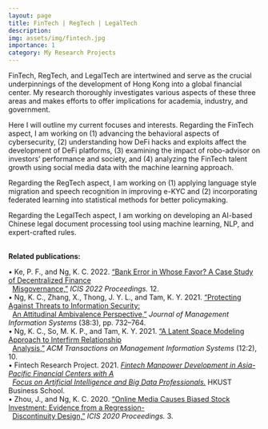 ```yaml
---
layout: page
title: FinTech | RegTech | LegalTech
description: 
img: assets/img/fintech.jpg
importance: 1
category: My Research Projects
---
```


FinTech, RegTech, and LegalTech are intertwined and serve as the crucial underpinnings of the development of Hong Kong into a global financial center. My research thoroughly investigates various aspects of these three areas and makes efforts to offer implications for academia, industry, and government.

Here I will outline my current focuses and interests. Regarding the FinTech aspect, I am working on (1) advancing the behavioral aspects of cybersecurity, (2) understanding how DeFi hacks and exploits affect the development of DeFi platforms, (3) examining the impact of robo-advisor on investors’ performance and society, and (4) analyzing the FinTech talent growth using social media data with the machine learning approach. 

Regarding the RegTech aspect, I am working on (1) applying language style migration and speech recognition in improving e-KYC and (2) incorporating federated learning into statistical methods for better policymaking. 

Regarding the LegalTech aspect, I am working on developing an AI-based Chinese legal document processing tool using machine learning, NLP, and expert-crafted rules. 

<br>
<strong>Related publications:</strong>

•   Ke, P. F., and Ng, K. C. 2022. <a href="https://aisel.aisnet.org/icis2022/blockchain/blockchain/12">“Bank Error in Whose Favor? A Case Study of Decentralized Finance </a><br>
&nbsp; <a href="https://aisel.aisnet.org/icis2022/blockchain/blockchain/12">Misgovernance,”</a> <i>ICIS 2022 Proceedings.</i> 12. <br>
•	Ng, K. C., Zhang, X., Thong, J. Y. L., and Tam, K. Y. 2021. <a href="https://www.tandfonline.com/doi/full/10.1080/07421222.2021.1962601">“Protecting Against Threats to Information Security: </a><br>
&nbsp; <a href="https://www.tandfonline.com/doi/full/10.1080/07421222.2021.1962601">An Attitudinal Ambivalence Perspective,”</a> <i>Journal of Management Information Systems</i> (38:3), pp. 732–764.<br>
•   Ng, K. C., So, M. K. P., and Tam, K. Y. 2021. <a href="https://dl.acm.org/doi/10.1145/3424240">“A Latent Space Modeling Approach to Interfirm Relationship </a><br>
&nbsp; <a href="https://dl.acm.org/doi/10.1145/3424240">Analysis,”</a> <i>ACM Transactions on Management Information Systems</i> (12:2), 10. <br>
•	Fintech Research Project. 2021. <a href="https://bm.hkust.edu.hk/en-us/media-resources/overview/publications/reports/issue:6/"><i>Fintech Manpower Development in Asia-Pacific Financial Centers with A </i></a><br>
&nbsp; <a href="https://bm.hkust.edu.hk/en-us/media-resources/overview/publications/reports/issue:6/"><i>Focus on Artificial Intelligence and Big Data Professionals.</i></a> HKUST Business School. <br>
•   Zhou, J., and Ng, K. C. 2020. <a href="https://aisel.aisnet.org/icis2020/social_media/social_media/3">“Online Media Causes Biased Stock Investment: Evidence from a Regression- </a><br>
&nbsp; <a href="https://aisel.aisnet.org/icis2020/social_media/social_media/3">Discontinuity Design,”</a> <i>ICIS 2020 Proceedings.</i> 3. 


